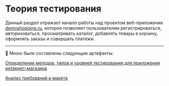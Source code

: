 # Теория тестирования

Данный раздел отражает начало работы над проектом веб-приложения [demoshopping.ru](https://demoshopping.ru/),
которое позволяет пользователям регистрироваться, авторизоваться, просматривать каталог, добавлять товары в корзину, оформлять заказы и совершать платежи.
_______________________________________________________________________________________________

 📌 Мною были составлены следующие артефакты: 

[Определение методов, типов и уровней тестирования для приложения интернет-магазина](https://docs.google.com/spreadsheets/d/1IG1OTpXRGBjSBosbBMMXn3g9axU3EYZwp7yQJ_bnxSM/edit?usp=sharing)

[Анализ требований и макета](https://docs.google.com/spreadsheets/d/1wsep8lJfOtOKQSEAdwxFPFFETF43tvFPNC5O8eotiUQ/edit?usp=sharing)


